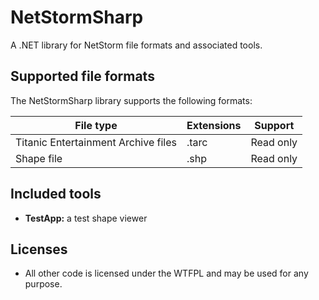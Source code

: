 # NetStormSharp
A .NET library for NetStorm file formats and associated tools.

## Supported file formats
The NetStormSharp library supports the following formats:

| File type | Extensions | Support |
|-----------|------------|---------|
| Titanic Entertainment Archive files | .tarc | Read only |
| Shape file | .shp | Read only |

## Included tools
 - **TestApp:** a test shape viewer
 
## Licenses
 - All other code is licensed under the WTFPL and may be used for any purpose.
